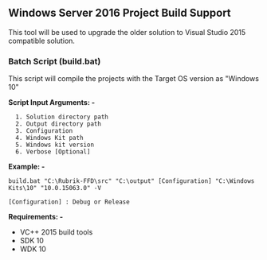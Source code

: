 ## Windows Server 2016 Project Build Support
This tool will be used to upgrade the older solution to Visual Studio 2015 compatible solution.

### Batch Script (build.bat)
This script will compile the projects with the Target OS version as "Windows 10"

**Script Input Arguments: -**
```
  1. Solution directory path
  2. Output directory path
  3. Configuration
  4. Windows Kit path
  5. Windows kit version
  6. Verbose [Optional]
```

**Example: -**
```
build.bat "C:\Rubrik-FFD\src" "C:\output" [Configuration] "C:\Windows Kits\10" "10.0.15063.0" -V

[Configuration] : Debug or Release
```

**Requirements: -**
* VC++ 2015 build tools
* SDK 10
* WDK 10

